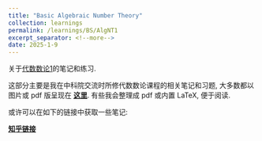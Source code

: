 ```yaml
---
title: "Basic Algebraic Number Theory"
collection: learnings
permalink: /learnings/BS/AlgNT1
excerpt_separator: <!--more-->
date: 2025-1-9
---
```

关于[代数数论1](https://jwba.ucas.ac.cn/sc/course/courseplan/266941)的笔记和练习.
<!--more-->

这部分主要是我在中科院交流时所修代数数论课程的相关笔记和习题, 大多数都以图片或 pdf 版呈现在 **[这里](https://github.com/NicolasKeng/Exercises/tree/main/%E4%BB%A3%E6%95%B0%E6%95%B0%E8%AE%BA)**. 
有些我会整理成 pdf 或内置 LaTeX, 便于阅读. 

或许可以在如下的链接中获取一些笔记:

**[知乎链接](https://www.zhihu.com/people/nicolas-keng)**
